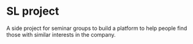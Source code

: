 # SL project

A side project for seminar groups to build a platform to help people find those with similar interests in the company.
